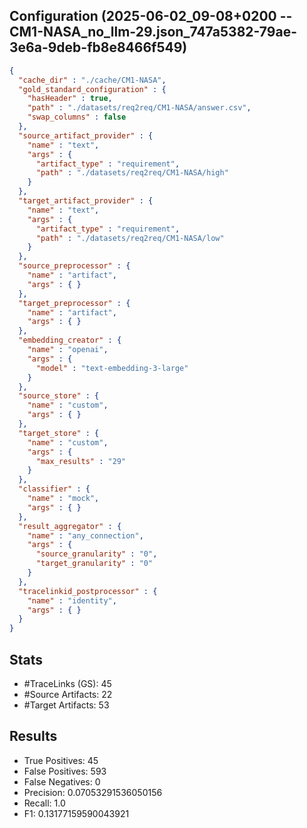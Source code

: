 ## Configuration (2025-06-02_09-08+0200 -- CM1-NASA_no_llm-29.json_747a5382-79ae-3e6a-9deb-fb8e8466f549)
```json
{
  "cache_dir" : "./cache/CM1-NASA",
  "gold_standard_configuration" : {
    "hasHeader" : true,
    "path" : "./datasets/req2req/CM1-NASA/answer.csv",
    "swap_columns" : false
  },
  "source_artifact_provider" : {
    "name" : "text",
    "args" : {
      "artifact_type" : "requirement",
      "path" : "./datasets/req2req/CM1-NASA/high"
    }
  },
  "target_artifact_provider" : {
    "name" : "text",
    "args" : {
      "artifact_type" : "requirement",
      "path" : "./datasets/req2req/CM1-NASA/low"
    }
  },
  "source_preprocessor" : {
    "name" : "artifact",
    "args" : { }
  },
  "target_preprocessor" : {
    "name" : "artifact",
    "args" : { }
  },
  "embedding_creator" : {
    "name" : "openai",
    "args" : {
      "model" : "text-embedding-3-large"
    }
  },
  "source_store" : {
    "name" : "custom",
    "args" : { }
  },
  "target_store" : {
    "name" : "custom",
    "args" : {
      "max_results" : "29"
    }
  },
  "classifier" : {
    "name" : "mock",
    "args" : { }
  },
  "result_aggregator" : {
    "name" : "any_connection",
    "args" : {
      "source_granularity" : "0",
      "target_granularity" : "0"
    }
  },
  "tracelinkid_postprocessor" : {
    "name" : "identity",
    "args" : { }
  }
}
```

## Stats
* #TraceLinks (GS): 45
* #Source Artifacts: 22
* #Target Artifacts: 53
## Results
* True Positives: 45
* False Positives: 593
* False Negatives: 0
* Precision: 0.07053291536050156
* Recall: 1.0
* F1: 0.13177159590043921
